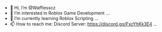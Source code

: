 - 👋 Hi, I’m @Wafflesscz
- 👀 I’m interested in Roblox Game Development ...
- 🌱 I’m currently learning Roblox Scripting ...
- 📫 How to reach me: Discord Server: https://discord.gg/FxcYhKk3E4 ...
